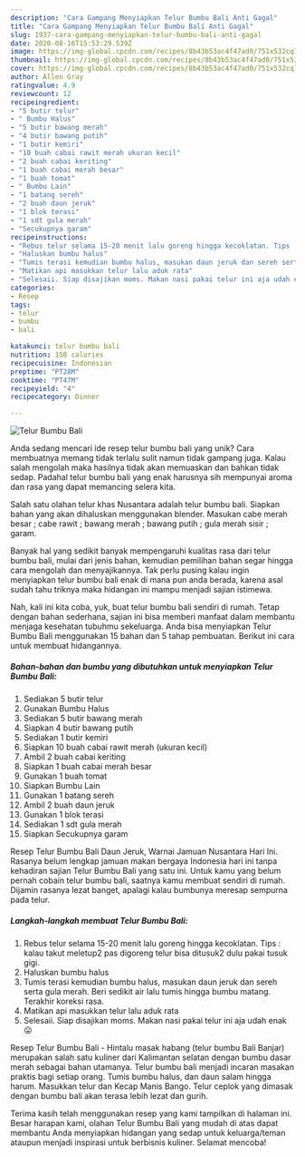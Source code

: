 ```yaml
---
description: "Cara Gampang Menyiapkan Telur Bumbu Bali Anti Gagal"
title: "Cara Gampang Menyiapkan Telur Bumbu Bali Anti Gagal"
slug: 1937-cara-gampang-menyiapkan-telur-bumbu-bali-anti-gagal
date: 2020-08-16T15:53:29.539Z
image: https://img-global.cpcdn.com/recipes/8b43b53ac4f47ad0/751x532cq70/telur-bumbu-bali-foto-resep-utama.jpg
thumbnail: https://img-global.cpcdn.com/recipes/8b43b53ac4f47ad0/751x532cq70/telur-bumbu-bali-foto-resep-utama.jpg
cover: https://img-global.cpcdn.com/recipes/8b43b53ac4f47ad0/751x532cq70/telur-bumbu-bali-foto-resep-utama.jpg
author: Allen Gray
ratingvalue: 4.9
reviewcount: 12
recipeingredient:
- "5 butir telur"
- " Bumbu Halus"
- "5 butir bawang merah"
- "4 butir bawang putih"
- "1 butir kemiri"
- "10 buah cabai rawit merah ukuran kecil"
- "2 buah cabai keriting"
- "1 buah cabai merah besar"
- "1 buah tomat"
- " Bumbu Lain"
- "1 batang sereh"
- "2 buah daun jeruk"
- "1 blok terasi"
- "1 sdt gula merah"
- "Secukupnya garam"
recipeinstructions:
- "Rebus telur selama 15-20 menit lalu goreng hingga kecoklatan. Tips : kalau takut meletup2 pas digoreng telur bisa ditusuk2 dulu pakai tusuk gigi."
- "Haluskan bumbu halus"
- "Tumis terasi kemudian bumbu halus, masukan daun jeruk dan sereh serta gula merah. Beri sedikit air lalu tumis hingga bumbu matang. Terakhir koreksi rasa."
- "Matikan api masukkan telur lalu aduk rata"
- "Selesaii. Siap disajikan moms. Makan nasi pakai telur ini aja udah enak 😛"
categories:
- Resep
tags:
- telur
- bumbu
- bali

katakunci: telur bumbu bali 
nutrition: 158 calories
recipecuisine: Indonesian
preptime: "PT28M"
cooktime: "PT47M"
recipeyield: "4"
recipecategory: Dinner

---
```



![Telur Bumbu Bali](https://img-global.cpcdn.com/recipes/8b43b53ac4f47ad0/751x532cq70/telur-bumbu-bali-foto-resep-utama.jpg)

Anda sedang mencari ide resep telur bumbu bali yang unik? Cara membuatnya memang tidak terlalu sulit namun tidak gampang juga. Kalau salah mengolah maka hasilnya tidak akan memuaskan dan bahkan tidak sedap. Padahal telur bumbu bali yang enak harusnya sih mempunyai aroma dan rasa yang dapat memancing selera kita.

Salah satu olahan telur khas Nusantara adalah telur bumbu bali. Siapkan bahan yang akan dihaluskan menggunakan blender. Masukan cabe merah besar ; cabe rawit ; bawang merah ; bawang putih ; gula merah sisir ; garam.

Banyak hal yang sedikit banyak mempengaruhi kualitas rasa dari telur bumbu bali, mulai dari jenis bahan, kemudian pemilihan bahan segar hingga cara mengolah dan menyajikannya. Tak perlu pusing kalau ingin menyiapkan telur bumbu bali enak di mana pun anda berada, karena asal sudah tahu triknya maka hidangan ini mampu menjadi sajian istimewa.


Nah, kali ini kita coba, yuk, buat telur bumbu bali sendiri di rumah. Tetap dengan bahan sederhana, sajian ini bisa memberi manfaat dalam membantu menjaga kesehatan tubuhmu sekeluarga. Anda bisa menyiapkan Telur Bumbu Bali menggunakan 15 bahan dan 5 tahap pembuatan. Berikut ini cara untuk membuat hidangannya.

<!--inarticleads1-->

##### Bahan-bahan dan bumbu yang dibutuhkan untuk menyiapkan Telur Bumbu Bali:

1. Sediakan 5 butir telur
1. Gunakan  Bumbu Halus
1. Sediakan 5 butir bawang merah
1. Siapkan 4 butir bawang putih
1. Sediakan 1 butir kemiri
1. Siapkan 10 buah cabai rawit merah (ukuran kecil)
1. Ambil 2 buah cabai keriting
1. Siapkan 1 buah cabai merah besar
1. Gunakan 1 buah tomat
1. Siapkan  Bumbu Lain
1. Gunakan 1 batang sereh
1. Ambil 2 buah daun jeruk
1. Gunakan 1 blok terasi
1. Sediakan 1 sdt gula merah
1. Siapkan Secukupnya garam


Resep Telur Bumbu Bali Daun Jeruk, Warnai Jamuan Nusantara Hari Ini. Rasanya belum lengkap jamuan makan bergaya Indonesia hari ini tanpa kehadiran sajian Telur Bumbu Bali yang satu ini. Untuk kamu yang belum pernah cobain telur bumbu bali, saatnya kamu membuat sendiri di rumah. Dijamin rasanya lezat banget, apalagi kalau bumbunya meresap sempurna pada telur. 

<!--inarticleads2-->

##### Langkah-langkah membuat Telur Bumbu Bali:

1. Rebus telur selama 15-20 menit lalu goreng hingga kecoklatan. Tips : kalau takut meletup2 pas digoreng telur bisa ditusuk2 dulu pakai tusuk gigi.
1. Haluskan bumbu halus
1. Tumis terasi kemudian bumbu halus, masukan daun jeruk dan sereh serta gula merah. Beri sedikit air lalu tumis hingga bumbu matang. Terakhir koreksi rasa.
1. Matikan api masukkan telur lalu aduk rata
1. Selesaii. Siap disajikan moms. Makan nasi pakai telur ini aja udah enak 😛


Resep Telur Bumbu Bali - Hintalu masak habang (telur bumbu Bali Banjar) merupakan salah satu kuliner dari Kalimantan selatan dengan bumbu dasar merah sebagai bahan utamanya. Telur bumbu bali menjadi incaran masakan praktis bagi setiap orang. Tumis bumbu halus, dan daun salam hingga harum. Masukkan telur dan Kecap Manis Bango. Telur ceplok yang dimasak dengan bumbu bali akan terasa lebih lezat dan gurih. 

Terima kasih telah menggunakan resep yang kami tampilkan di halaman ini. Besar harapan kami, olahan Telur Bumbu Bali yang mudah di atas dapat membantu Anda menyiapkan hidangan yang sedap untuk keluarga/teman ataupun menjadi inspirasi untuk berbisnis kuliner. Selamat mencoba!
